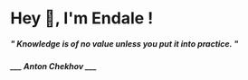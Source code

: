 <h1 title="head"> Hey 👋, I'm Endale !</h1>

**<h5><i>" Knowledge is of no value unless you put it into practice. "</i></h5>**

*<b>___ Anton Chekhov ___</b>*
